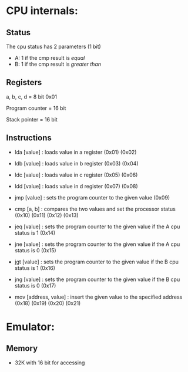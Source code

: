 # CPU internals:

## Status
The cpu status has 2 parameters (1 bit)

- A: 1 if the cmp result is _equal_
- B: 1 if the cmp result is _greater than_

## Registers
a, b, c, d = 8 bit 0x01

Program counter = 16 bit

Stack pointer = 16 bit

## Instructions
- lda [value] : loads value in a register (0x01) (0x02)

- ldb [value] : loads value in b register (0x03) (0x04)

- ldc [value] : loads value in c register (0x05) (0x06)

- ldd [value] : loads value in d register (0x07) (0x08)

- jmp [value] : sets the program counter to the given value (0x09)

- cmp [a, b] : compares the two values and set the processor status (0x10) (0x11) (0x12) (0x13)

- jeq [value] : sets the program counter to the given value if the A cpu status is 1 (0x14)
- jne [value] : sets the program counter to the given value if the A cpu status is 0 (0x15)
- jgt [value] : sets the program counter to the given value if the B cpu status is 1 (0x16)
- jng [value] : sets the program counter to the given value if the B cpu status is 0 (0x17)

- mov [address, value] : insert the given value to the specified address (0x18) (0x19) (0x20) (0x21)

# Emulator:

## Memory
- 32K with 16 bit for accessing